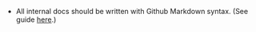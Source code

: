 * All internal docs should be written with Github Markdown syntax. (See guide
  [here](https://help.github.com/articles/markdown-basics/).)
